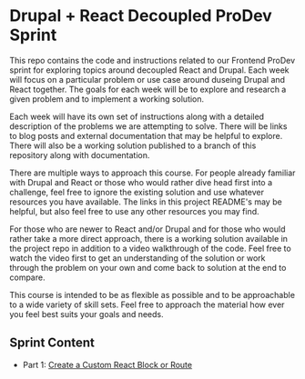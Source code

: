 # Drupal + React Decoupled ProDev Sprint 

This repo contains the code and instructions related to our Frontend ProDev sprint for exploring topics around decoupled React and Drupal. Each week will focus on a particular problem or use case around duseing Drupal and React together. The goals for each week will be to explore and research a given problem and to implement a working solution. 

Each week will have its own set of instructions along with a detailed description of the problems we are attempting to solve. There will be links to blog posts and external documentation that may be helpful to explore. There will also be a working solution published to a branch of this repository along with documentation. 

There are multiple ways to approach this course. For people already familiar with Drupal and React or those who would rather dive head first into a challenge, feel free to ignore the existing solution and use whatever resources you have available. The links in this project README's may be helpful, but also feel free to use any other resources you may find.

For those who are newer to React and/or Drupal and for those who would rather take a more direct approach, there is a working solution available in the project repo in addition to a video walkthrough of the code. Feel free to watch the video first to get an understanding of the solution or work through the problem on your own and come back to solution at the end to compare.

This course is intended to be as flexible as possible and to be approachable to a wide variety of skill sets. Feel free to approach the material how ever you feel best suits your goals and needs. 

## Sprint Content

- Part 1: [Create a Custom React Block or Route](documentation/content/1-create-custom-react-block.md)
